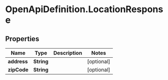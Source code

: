 # OpenApiDefinition.LocationResponse

## Properties

Name | Type | Description | Notes
------------ | ------------- | ------------- | -------------
**address** | **String** |  | [optional] 
**zipCode** | **String** |  | [optional] 


